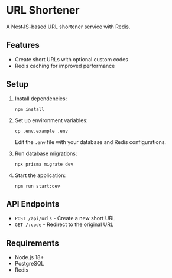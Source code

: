 # URL Shortener

A NestJS-based URL shortener service with Redis.

## Features

- Create short URLs with optional custom codes
- Redis caching for improved performance

## Setup

1. Install dependencies:
   ```
   npm install
   ```

2. Set up environment variables:
   ```
   cp .env.example .env
   ```
   Edit the `.env` file with your database and Redis configurations.

3. Run database migrations:
   ```
   npx prisma migrate dev
   ```

4. Start the application:
   ```
   npm run start:dev
   ```

## API Endpoints

- `POST /api/urls` - Create a new short URL
- `GET /:code` - Redirect to the original URL

## Requirements

- Node.js 18+
- PostgreSQL
- Redis 